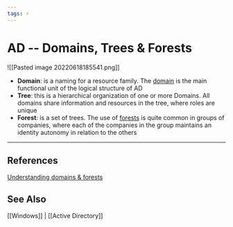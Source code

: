 ```yaml
---
tags: ⚡
---
```


# AD -- Domains, Trees & Forests
![[Pasted image 20220618185541.png]]

- **Domain**: is a naming for a resource family. The [domain](https://docs.microsoft.com/en-us/previous-versions/windows/it-pro/windows-server-2003/cc780856(v=ws.10)) is the main functional unit of the logical structure of AD
- **Tree**: this is a hierarchical organization of one or more Domains. All domains share information and resources in the tree, where roles are unique
- **Forest**: is a set of trees. The use of [forests](https://docs.microsoft.com/en-us/previous-versions/windows/it-pro/windows-server-2003/cc738670(v=ws.10)) is quite common in groups of companies, where each of the companies in the group maintains an identity autonomy in relation to the others



---

## References
[Understanding domains & forests](https://docs.microsoft.com/en-us/previous-versions/windows/it-pro/windows-server-2003/cc780307(v=ws.10))

## See Also
[[Windows]] | [[Active Directory]]
